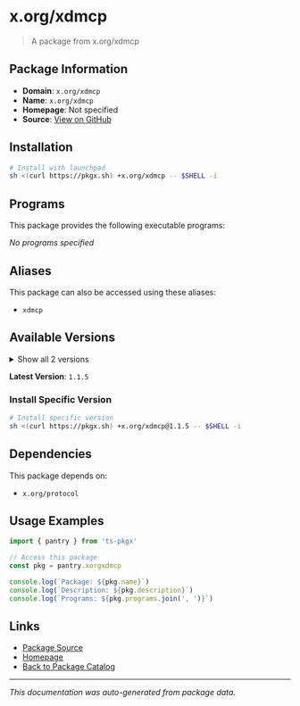 # x.org/xdmcp

> A package from x.org/xdmcp

## Package Information

- **Domain**: `x.org/xdmcp`
- **Name**: `x.org/xdmcp`
- **Homepage**: Not specified
- **Source**: [View on GitHub](https://github.com/pkgxdev/pantry/tree/main/projects/x.org/xdmcp/package.yml)

## Installation

```bash
# Install with launchpad
sh <(curl https://pkgx.sh) +x.org/xdmcp -- $SHELL -i
```

## Programs

This package provides the following executable programs:

*No programs specified*

## Aliases

This package can also be accessed using these aliases:

- `xdmcp`

## Available Versions

<details>
<summary>Show all 2 versions</summary>

- `1.1.5`, `1.1.4`

</details>

**Latest Version**: `1.1.5`

### Install Specific Version

```bash
# Install specific version
sh <(curl https://pkgx.sh) +x.org/xdmcp@1.1.5 -- $SHELL -i
```

## Dependencies

This package depends on:

- `x.org/protocol`

## Usage Examples

```typescript
import { pantry } from 'ts-pkgx'

// Access this package
const pkg = pantry.xorgxdmcp

console.log(`Package: ${pkg.name}`)
console.log(`Description: ${pkg.description}`)
console.log(`Programs: ${pkg.programs.join(', ')}`)
```

## Links

- [Package Source](https://github.com/pkgxdev/pantry/tree/main/projects/x.org/xdmcp/package.yml)
- [Homepage](#)
- [Back to Package Catalog](../package-catalog.md)

---

*This documentation was auto-generated from package data.*
